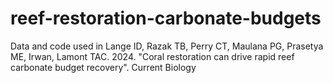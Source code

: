 # reef-restoration-carbonate-budgets

Data and code used in Lange ID, Razak TB, Perry CT, Maulana PG, Prasetya ME, Irwan, Lamont TAC. 2024.  "Coral restoration can drive rapid reef carbonate budget recovery". Current Biology
